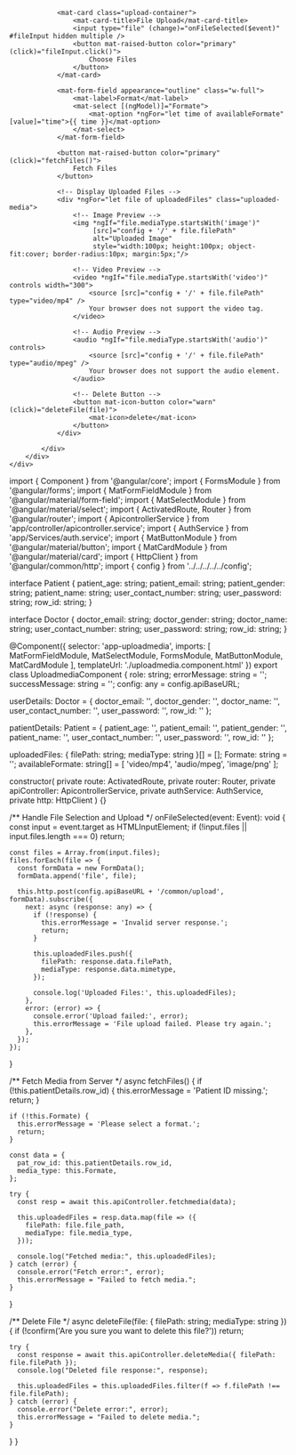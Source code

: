 <div class="flex min-w-0 flex-auto flex-col">
    <div class="flex-auto p-6 sm:p-10">
        <div class="h-400 max-h-400 min-h-400 rounded-2xl border-2 border-dashed border-gray-300">
            <div class="space-y-5 bg-white w-100 shadow-lg ml-10 p-6">

                <mat-card class="upload-container">
                    <mat-card-title>File Upload</mat-card-title>
                    <input type="file" (change)="onFileSelected($event)" #fileInput hidden multiple />
                    <button mat-raised-button color="primary" (click)="fileInput.click()">
                        Choose Files
                    </button>
                </mat-card>

                <mat-form-field appearance="outline" class="w-full">
                    <mat-label>Format</mat-label>
                    <mat-select [(ngModel)]="Formate">
                        <mat-option *ngFor="let time of availableFormate" [value]="time">{{ time }}</mat-option>
                    </mat-select>
                </mat-form-field>

                <button mat-raised-button color="primary" (click)="fetchFiles()">
                    Fetch Files
                </button>

                <!-- Display Uploaded Files -->
                <div *ngFor="let file of uploadedFiles" class="uploaded-media">
                    <!-- Image Preview -->
                    <img *ngIf="file.mediaType.startsWith('image')" 
                         [src]="config + '/' + file.filePath" 
                         alt="Uploaded Image"
                         style="width:100px; height:100px; object-fit:cover; border-radius:10px; margin:5px;"/>

                    <!-- Video Preview -->
                    <video *ngIf="file.mediaType.startsWith('video')" controls width="300">
                        <source [src]="config + '/' + file.filePath" type="video/mp4" />
                        Your browser does not support the video tag.
                    </video>

                    <!-- Audio Preview -->
                    <audio *ngIf="file.mediaType.startsWith('audio')" controls>
                        <source [src]="config + '/' + file.filePath" type="audio/mpeg" />
                        Your browser does not support the audio element.
                    </audio>

                    <!-- Delete Button -->
                    <button mat-icon-button color="warn" (click)="deleteFile(file)">
                        <mat-icon>delete</mat-icon>
                    </button>
                </div>

            </div>
        </div>
    </div>
</div>



import { Component } from '@angular/core';
import { FormsModule } from '@angular/forms';
import { MatFormFieldModule } from '@angular/material/form-field';
import { MatSelectModule } from '@angular/material/select';
import { ActivatedRoute, Router } from '@angular/router';
import { ApicontrollerService } from 'app/controller/apicontroller.service';
import { AuthService } from 'app/Services/auth.service';
import { MatButtonModule } from '@angular/material/button';
import { MatCardModule } from '@angular/material/card';
import { HttpClient } from '@angular/common/http';
import { config } from '../../../../../config';

interface Patient { 
  patient_age: string;
  patient_email: string;
  patient_gender: string;
  patient_name: string;
  user_contact_number: string;
  user_password: string;
  row_id: string;
}

interface Doctor {
  doctor_email: string;
  doctor_gender: string;
  doctor_name: string;
  user_contact_number: string;
  user_password: string;
  row_id: string;
}

@Component({
  selector: 'app-uploadmedia',
  imports: [ MatFormFieldModule, MatSelectModule, FormsModule, MatButtonModule, MatCardModule ],
  templateUrl: './uploadmedia.component.html'
})
export class UploadmediaComponent {
  role: string;
  errorMessage: string = '';
  successMessage: string = '';
  config: any = config.apiBaseURL;
  
  userDetails: Doctor = {
    doctor_email: '',
    doctor_gender: '',
    doctor_name: '',
    user_contact_number: '',
    user_password: '',
    row_id: ''
  };

  patientDetails: Patient = {
    patient_age: '',
    patient_email: '',
    patient_gender: '',
    patient_name: '',
    user_contact_number: '',
    user_password: '',
    row_id: ''
  };

  uploadedFiles: { filePath: string; mediaType: string }[] = [];
  Formate: string = '';
  availableFormate: string[] = [ 'video/mp4', 'audio/mpeg', 'image/png' ];

  constructor(
    private route: ActivatedRoute,
    private router: Router,
    private apiController: ApicontrollerService,
    private authService: AuthService,
    private http: HttpClient
  ) {}

  /** Handle File Selection and Upload */
  onFileSelected(event: Event): void {
    const input = event.target as HTMLInputElement;
    if (!input.files || input.files.length === 0) return;

    const files = Array.from(input.files);
    files.forEach(file => {
      const formData = new FormData();
      formData.append('file', file);

      this.http.post(config.apiBaseURL + '/common/upload', formData).subscribe({
        next: async (response: any) => {
          if (!response) {
            this.errorMessage = 'Invalid server response.';
            return;
          }

          this.uploadedFiles.push({
            filePath: response.data.filePath, 
            mediaType: response.data.mimetype,
          });

          console.log('Uploaded Files:', this.uploadedFiles);
        },
        error: (error) => {
          console.error('Upload failed:', error);
          this.errorMessage = 'File upload failed. Please try again.';
        },
      });
    });
  }

  /** Fetch Media from Server */
  async fetchFiles() {
    if (!this.patientDetails.row_id) {
      this.errorMessage = 'Patient ID missing.';
      return;
    }

    if (!this.Formate) {
      this.errorMessage = 'Please select a format.';
      return;
    }

    const data = {
      pat_row_id: this.patientDetails.row_id,
      media_type: this.Formate,
    };

    try {
      const resp = await this.apiController.fetchmedia(data);
      
      this.uploadedFiles = resp.data.map(file => ({
        filePath: file.file_path,
        mediaType: file.media_type,
      }));

      console.log("Fetched media:", this.uploadedFiles);
    } catch (error) {
      console.error("Fetch error:", error);
      this.errorMessage = "Failed to fetch media.";
    }
  }

  /** Delete File */
  async deleteFile(file: { filePath: string; mediaType: string }) {
    if (!confirm('Are you sure you want to delete this file?')) return;

    try {
      const response = await this.apiController.deleteMedia({ filePath: file.filePath });
      console.log("Deleted file response:", response);
      
      this.uploadedFiles = this.uploadedFiles.filter(f => f.filePath !== file.filePath);
    } catch (error) {
      console.error("Delete error:", error);
      this.errorMessage = "Failed to delete media.";
    }
  }
}
